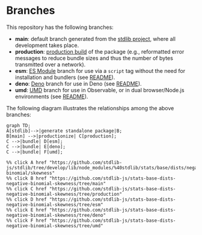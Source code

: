 <!--

@license Apache-2.0

Copyright (c) 2022 The Stdlib Authors.

Licensed under the Apache License, Version 2.0 (the "License");
you may not use this file except in compliance with the License.
You may obtain a copy of the License at

    http://www.apache.org/licenses/LICENSE-2.0

Unless required by applicable law or agreed to in writing, software
distributed under the License is distributed on an "AS IS" BASIS,
WITHOUT WARRANTIES OR CONDITIONS OF ANY KIND, either express or implied.
See the License for the specific language governing permissions and
limitations under the License.

-->

# Branches

This repository has the following branches:

-   **main**: default branch generated from the [stdlib project][stdlib-url], where all development takes place.
-   **production**: [production build][production-url] of the package (e.g., reformatted error messages to reduce bundle sizes and thus the number of bytes transmitted over a network).
-   **esm**: [ES Module][esm-url] branch for use via a `script` tag without the need for installation and bundlers (see [README][esm-readme]).
-   **deno**: [Deno][deno-url] branch for use in Deno (see [README][deno-readme]).
-   **umd**: [UMD][umd-url] branch for use in Observable, or in dual browser/Node.js environments (see [README][umd-readme]).

The following diagram illustrates the relationships among the above branches:

```mermaid
graph TD;
A[stdlib]-->|generate standalone package|B;
B[main] -->|productionize| C[production];
C -->|bundle| D[esm];
C -->|bundle| E[deno];
C -->|bundle| F[umd];

%% click A href "https://github.com/stdlib-js/stdlib/tree/develop/lib/node_modules/%40stdlib/stats/base/dists/negative-binomial/skewness"
%% click B href "https://github.com/stdlib-js/stats-base-dists-negative-binomial-skewness/tree/main"
%% click C href "https://github.com/stdlib-js/stats-base-dists-negative-binomial-skewness/tree/production"
%% click D href "https://github.com/stdlib-js/stats-base-dists-negative-binomial-skewness/tree/esm"
%% click E href "https://github.com/stdlib-js/stats-base-dists-negative-binomial-skewness/tree/deno"
%% click F href "https://github.com/stdlib-js/stats-base-dists-negative-binomial-skewness/tree/umd"
```

[stdlib-url]: https://github.com/stdlib-js/stdlib/tree/develop/lib/node_modules/%40stdlib/stats/base/dists/negative-binomial/skewness
[production-url]: https://github.com/stdlib-js/stats-base-dists-negative-binomial-skewness/tree/production
[deno-url]: https://github.com/stdlib-js/stats-base-dists-negative-binomial-skewness/tree/deno
[deno-readme]: https://github.com/stdlib-js/stats-base-dists-negative-binomial-skewness/blob/deno/README.md
[umd-url]: https://github.com/stdlib-js/stats-base-dists-negative-binomial-skewness/tree/umd
[umd-readme]: https://github.com/stdlib-js/stats-base-dists-negative-binomial-skewness/blob/umd/README.md
[esm-url]: https://github.com/stdlib-js/stats-base-dists-negative-binomial-skewness/tree/esm
[esm-readme]: https://github.com/stdlib-js/stats-base-dists-negative-binomial-skewness/blob/esm/README.md